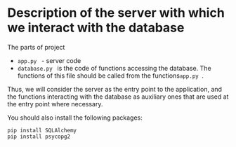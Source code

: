 # Description of the server with which we interact with the database

The parts of project
- `app.py ` - server code
- `database.py ` is the code of functions accessing the database. The functions of this file should be called from the functions`app.py `.

Thus, we will consider the server as the entry point to the application, and the functions interacting with the database as auxiliary ones that are used at the entry point where necessary.

You should also install the following packages:
```
pip install SQLAlchemy
pip install psycopg2
```
